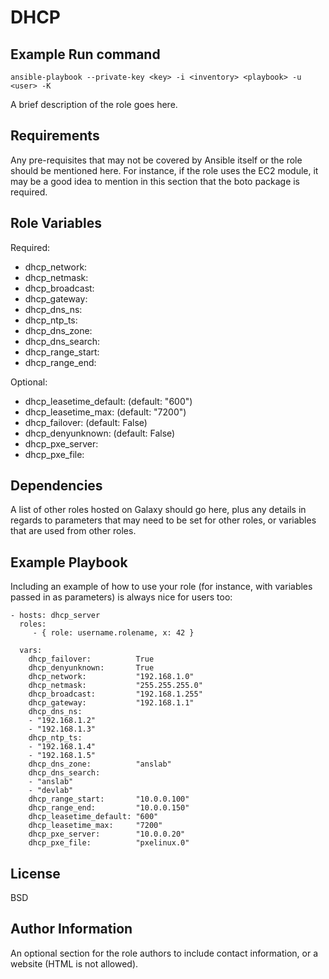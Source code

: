 DHCP
====

Example Run command
-------------------

    ansible-playbook --private-key <key> -i <inventory> <playbook> -u <user> -K

A brief description of the role goes here.

Requirements
------------

Any pre-requisites that may not be covered by Ansible itself or the role should be mentioned here. For instance, if the role uses the EC2 module, it may be a good idea to mention in this section that the boto package is required.

Role Variables
--------------

Required:
- dhcp_network:
- dhcp_netmask:
- dhcp_broadcast:
- dhcp_gateway:
- dhcp_dns_ns:
- dhcp_ntp_ts:
- dhcp_dns_zone:
- dhcp_dns_search:
- dhcp_range_start:
- dhcp_range_end:

Optional:
- dhcp_leasetime_default: (default: "600")
- dhcp_leasetime_max:     (default: "7200")
- dhcp_failover:          (default: False)
- dhcp_denyunknown:       (default: False)
- dhcp_pxe_server:
- dhcp_pxe_file:


Dependencies
------------

A list of other roles hosted on Galaxy should go here, plus any details in regards to parameters that may need to be set for other roles, or variables that are used from other roles.

Example Playbook
----------------

Including an example of how to use your role (for instance, with variables passed in as parameters) is always nice for users too:

    - hosts: dhcp_server
      roles:
         - { role: username.rolename, x: 42 }

      vars:
        dhcp_failover:          True
        dhcp_denyunknown:       True
        dhcp_network:           "192.168.1.0"
        dhcp_netmask:           "255.255.255.0"
        dhcp_broadcast:         "192.168.1.255"
        dhcp_gateway:           "192.168.1.1"
        dhcp_dns_ns:
        - "192.168.1.2"
        - "192.168.1.3"
        dhcp_ntp_ts:
        - "192.168.1.4"
        - "192.168.1.5"
        dhcp_dns_zone:          "anslab"
        dhcp_dns_search:
        - "anslab"
        - "devlab"
        dhcp_range_start:       "10.0.0.100"
        dhcp_range_end:         "10.0.0.150"
        dhcp_leasetime_default: "600"
        dhcp_leasetime_max:     "7200"
        dhcp_pxe_server:        "10.0.0.20"
        dhcp_pxe_file:          "pxelinux.0"

License
-------

BSD

Author Information
------------------

An optional section for the role authors to include contact information, or a website (HTML is not allowed).
